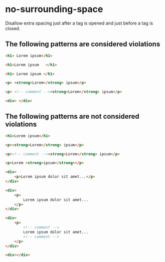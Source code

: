# no-surrounding-space

Disallow extra spacing just after a tag is opened and just before a tag is closed.


## The following patterns are considered violations

```html
<h1> Lorem ipsum</h1>
```

```html
<h1>Lorem ipsum   </h1>
```

```html
<h1> Lorem ipsum </h1>
```

```html
<p> <strong>Lorem</strong> ipsum</p>
```

```html
<p> <!-- comment --><strong>Lorem</strong> ipsum</p>
```

```html
<div> </div>
```

## The following patterns are not considered violations

```html
<h1>Lorem ipsum</h1>
```

```html
<p><strong>Lorem</strong> ipsum</p>
```

```html
<p><!-- comment --><strong>Lorem</strong> ipsum</p>
```
```html
<p>Lorem <strong>ipsum</strong></p>
```

```html
<div>
    <p>Lorem ipsum dolor sit amet...</p>
</div>
```

```html
<div>
    <p>
        Lorem ipsum dolor sit amet...
    </p>
</div>
```

```html
<div>
    <p>
        <!-- comment -->
        Lorem ipsum dolor sit amet...
        <!-- comment -->
    </p>
</div>
```

```html
<div></div>
```

